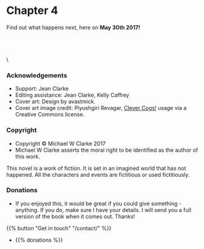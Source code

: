 
# Chapter 4

<!-- TODO: Work out how to auto-generate attributes in the endmatter. So the Chapter number and the publish date.

 -->

Find out what happens next, here on **May 30th 2017!**
\
\
\
\
\
\


### Acknowledgements

- Support: Jean Clarke
- Editing assistance: Jean Clarke, Kelly Caffrey
- Cover art: Design by avastmick.
- Cover art image credit: Piyushgiri Revagar, [Clever Cogs!](http://www.flickr.com/photos/123868529@N03/28777007826) usage via a Creative Commons license.

### Copyright

- Copyright © Michael W Clarke 2017
- Michael W Clarke asserts the moral right to be identified as the author of this work.

This novel is a work of fiction. It is set in an imagined world that has not happened. All the characters and events are fictitious or used fictitiously.

### Donations

- If you enjoyed this, it would be great if you could give something - anything. If you do, make sure I have your details. I will send you a full version of the book when it comes out. Thanks!

{{% button "Get in touch" "/contact/" %}}

- {{% donations %}}